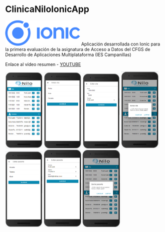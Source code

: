 # ClinicaNiloIonicApp

<img width="240px" src="./src/assets/capturas/ionic.png">
Aplicación desarrollada con Ionic para la primera evaluación de la asignatura de Acceso a Datos del CFGS de Desarrollo de Aplicaciones Multiplataforma (IES Campanillas)

Enlace al vídeo resumen - [YOUTUBE](https://youtu.be/faZBctWYOQ0)

<img width="120px" src="./src/assets/capturas/01_mainpage.png">
<img width="120px" src="./src/assets/capturas/02_nuevacita.png">
<img width="120px" src="./src/assets/capturas/03_editcita.png">
<img width="120px" src="./src/assets/capturas/04_borracita.png">
<img width="120px" src="./src/assets/capturas/05_nuevopaciente.png">
<img width="120px" src="./src/assets/capturas/06_editpaciente.png">
<img width="120px" src="./src/assets/capturas/07_borrapaciente.png">
